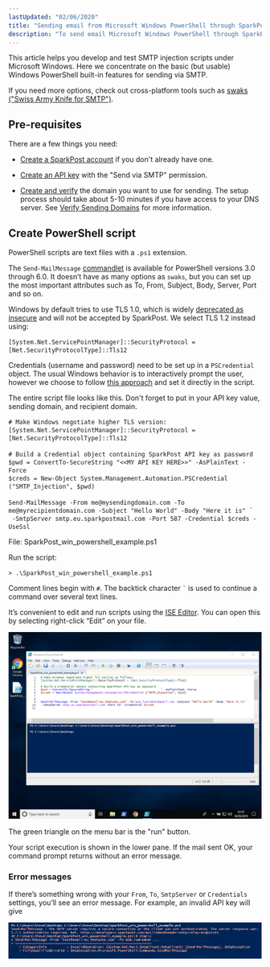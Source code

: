 ```yaml
---
lastUpdated: "02/06/2020"
title: "Sending email from Microsoft Windows PowerShell through SparkPost"
description: "To send email Microsoft Windows PowerShell through SparkPost, there are only a few things you need to do First create a Spark Post account if you don't already have one Next create an API key with the Send via SMTP permission"
---
```


This article helps you develop and test SMTP injection scripts under Microsoft Windows. Here we concentrate on the basic (but usable) Windows PowerShell built-in features for sending via SMTP. 

If you need more options, check out cross-platform tools such as [swaks ("Swiss Army Knife for SMTP")](https://www.sparkpost.com/docs/tech-resources/smtp-injection-with-starttls-using-swaks/).

## Pre-requisites
There are a few things you need:
- [Create a SparkPost account](https://app.sparkpost.com/join) if you don't already have one.

- [Create an API key](https://app.sparkpost.com/account/credentials) with the "Send via SMTP" permission.

- [Create and verify](https://app.sparkpost.com/account/sending-domains) the domain you want to use for sending. The setup process should take about 5-10 minutes if you have access to your DNS server. See [Verify Sending Domains](https://www.sparkpost.com/docs/getting-started/getting-started-sparkpost/#step-2-verifying-domain-ownership) for more information.

## Create PowerShell script

PowerShell scripts are text files with a `.ps1` extension.
 
The `Send-MailMessage` [commandlet](https://docs.microsoft.com/en-us/powershell/module/microsoft.powershell.utility/send-mailmessage?view=powershell-6) is available for PowerShell versions 3.0 through 6.0. It doesn’t have as many options as `swaks`, but you can set up the most important attributes such as To, From, Subject, Body, Server, Port and so on.

Windows by default tries to use TLS 1.0, which is widely [deprecated as insecure](https://www.sparkpost.com/blog/tls-v1-0-deprecation/) and will not be accepted by SparkPost. We select TLS 1.2 instead using:
```
[System.Net.ServicePointManager]::SecurityProtocol = [Net.SecurityProtocolType]::Tls12
```
Credentials (username and password) need to be set up in a `PSCredential` object. The usual Windows behavior is to interactively prompt the user, however we choose to follow [this approach](https://blogs.msdn.microsoft.com/koteshb/2010/02/12/powershell-how-to-create-a-pscredential-object/) and set it directly in the script.

The entire script file looks like this. Don't forget to put in your API key value, sending domain, and recipient domain.

```
# Make Windows negotiate higher TLS version:
[System.Net.ServicePointManager]::SecurityProtocol = [Net.SecurityProtocolType]::Tls12
 
# Build a Credential object containing SparkPost API key as password
$pwd = ConvertTo-SecureString "<<MY API KEY HERE>>" -AsPlainText -Force
$creds = New-Object System.Management.Automation.PSCredential ("SMTP_Injection", $pwd)
 
Send-MailMessage -From me@mysendingdomain.com -To me@myrecipientdomain.com -Subject "Hello World" -Body "Here it is" `
 -SmtpServer smtp.eu.sparkpostmail.com -Port 587 -Credential $creds -UseSsl
```
File: SparkPost_win_powershell_example.ps1

Run the script:

```
> .\SparkPost_win_powershell_example.ps1
```

Comment lines begin with `#`. The backtick character `` ` `` is used to continue a command over several text lines.
 
It’s convenient to edit and run scripts using the [ISE Editor](https://docs.microsoft.com/en-us/powershell/scripting/components/ise/introducing-the-windows-powershell-ise?view=powershell-6). You can open this by selecting right-click “Edit” on your file.

![Windows PowerShell ISE](media/ms-windows-powershell/win-powershell-ise.png)

The green triangle on the menu bar is the "run" button.

Your script execution is shown in the lower pane. If the mail sent OK, your command prompt returns without an error message.

### Error messages
If there’s something wrong with your `From`, `To`, `SmtpServer` or `Credentials` settings, you’ll see an error message. For example, an invalid API key will give

![Windows PowerShell error](media/ms-windows-powershell/win-powershell-error.png)

